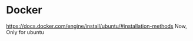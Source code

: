 # Docker

<https://docs.docker.com/engine/install/ubuntu/#installation-methods>
Now, Only for ubuntu
